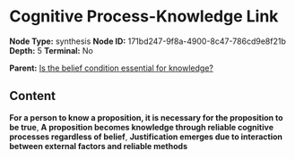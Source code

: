 # Cognitive Process-Knowledge Link

**Node Type:** synthesis
**Node ID:** 171bd247-9f8a-4900-8c47-786cd9e8f21b
**Depth:** 5
**Terminal:** No

**Parent:** [Is the belief condition essential for knowledge?](is-the-belief-condition-essential-for-knowledge-antithesis-30f9b325-9334-4cd5-ad5e-f7bbfc1f3a14.md)

## Content

**For a person to know a proposition, it is necessary for the proposition to be true**, **A proposition becomes knowledge through reliable cognitive processes regardless of belief**, **Justification emerges due to interaction between external factors and reliable methods**
